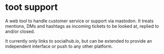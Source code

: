 # toot support

A web tool to handle customer service or support via mastodon. It treats
mentions, DMs and hashtags as incoming tickets to be looked at, replied to
and/or closed.

It currently only links to socialhub.io, but can be extended to provide an
independent interface or push to any other platform.
